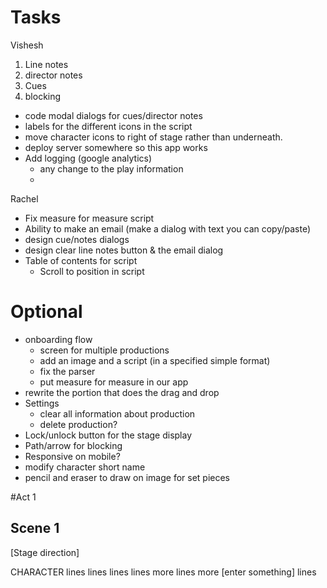 Tasks
=========


Vishesh

1) Line notes
2) director notes
3) Cues
4) blocking

* code modal dialogs for cues/director notes
* labels for the different icons in the script
* move character icons to right of stage rather than underneath.
* deploy server somewhere so this app works
* Add logging (google analytics)
  * any change to the play information
  *

Rachel
* Fix measure for measure script
* Ability to make an email (make a dialog with text you can copy/paste)
* design cue/notes dialogs
* design clear line notes button & the email dialog
* Table of contents for script
  * Scroll to position in script

Optional
============

* onboarding flow
  * screen for multiple productions
  * add an image and a script (in a specified simple format)
  * fix the parser
  * put measure for measure in our app
* rewrite the portion that does the drag and drop
* Settings
  * clear all information about production
  * delete production?
* Lock/unlock button for the stage display
* Path/arrow for blocking
* Responsive on mobile?
* modify character short name
* pencil and eraser to draw on image for set pieces


#Act 1

## Scene 1

[Stage direction]

CHARACTER
lines lines lines lines
more lines more [enter something] lines
